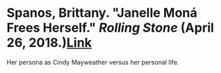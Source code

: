 # Spanos, Brittany. "Janelle Moná Frees Herself." *Rolling Stone* (April 26, 2018.)[Link](https://www.rollingstone.com/music/music-features/janelle-monae-frees-herself-629204/)

Her persona as Cindy Mayweather versus her personal life.  
